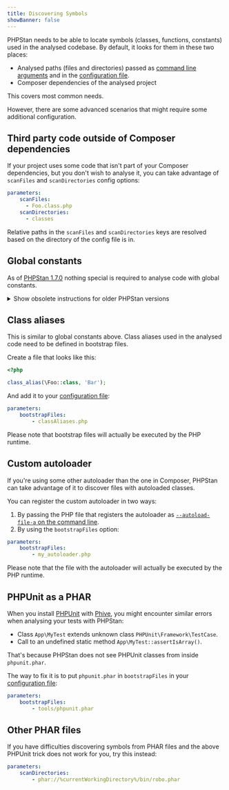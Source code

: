 ```yaml
---
title: Discovering Symbols
showBanner: false
---
```


PHPStan needs to be able to locate symbols (classes, functions, constants) used in the analysed codebase. By default, it looks for them in these two places:

* Analysed paths (files and directories) passed as [command line arguments](command-line-usage.md) and in the [configuration file](../config-reference.md#analysed-files).
* Composer dependencies of the analysed project

This covers most common needs.

However, there are some advanced scenarios that might require some additional configuration.

Third party code outside of Composer dependencies
---------------------------

If your project uses some code that isn't part of your Composer dependencies, but you don't wish to analyse it, you can take advantage of `scanFiles` and `scanDirectories` config options:

```yaml
parameters:
    scanFiles:
      - Foo.class.php
    scanDirectories:
      - classes
```

Relative paths in the `scanFiles` and `scanDirectories` keys are resolved based on the directory of the config file is in.

Global constants
---------------------------

As of [PHPStan 1.7.0](https://github.com/phpstan/phpstan/releases/tag/1.7.0) nothing special is required to analyse code with global constants.

<details>
    <summary class="text-blue-500 font-bold">Show obsolete instructions for older PHPStan versions</summary>
    
Global constants used in the analysed code need to be defined in bootstrap files.

Create a file that looks like this:

```php
<?php

define('MY_CONSTANT', 1);
```

And add it to your [configuration file](../config-reference.md):

```yaml
parameters:
    bootstrapFiles:
        - constants.php
```

Please note that bootstrap files will actually be executed by the PHP runtime.
    
</details>

Class aliases
---------------------------

This is similar to global constants above. Class aliases used in the analysed code need to be defined in bootstrap files.

Create a file that looks like this:

```php
<?php

class_alias(\Foo::class, 'Bar');
```

And add it to your [configuration file](../config-reference.md):

```yaml
parameters:
    bootstrapFiles:
        - classAliases.php
```

Please note that bootstrap files will actually be executed by the PHP runtime.

Custom autoloader
---------------------------

If you're using some other autoloader than the one in Composer, PHPStan can take advantage of it to discover files with autoloaded classes.

You can register the custom autoloader in two ways:

1) By passing the PHP file that registers the autoloader as [`--autoload-file-a` on the command line](command-line-usage.md#--autoload-file-a).
2) By using the `bootstrapFiles` option:

```yaml
parameters:
    bootstrapFiles:
        - my_autoloader.php
```

Please note that the file with the autoloader will actually be executed by the PHP runtime.

PHPUnit as a PHAR
---------------------------

When you install [PHPUnit](https://phpunit.de/) with [Phive](https://github.com/phar-io/phive), you might encounter similar errors when analysing your tests with PHPStan:

* Class `App\MyTest` extends unknown class `PHPUnit\Framework\TestCase`.
* Call to an undefined static method `App\MyTest::assertIsArray()`.

That's because PHPStan does not see PHPUnit classes from inside `phpunit.phar`.

The way to fix it is to put `phpunit.phar` in `bootstrapFiles` in your [configuration file](../config-reference.md):

```yaml
parameters:
    bootstrapFiles:
        - tools/phpunit.phar
```

Other PHAR files
---------------------------

If you have difficulties discovering symbols from PHAR files and the above PHPUnit trick does not work for you, try this instead:

```yaml
parameters:
    scanDirectories:
        - phar://%currentWorkingDirectory%/bin/robo.phar
```
